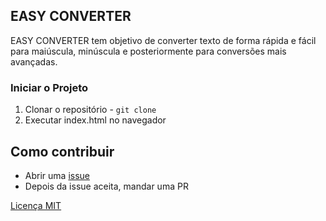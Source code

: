 ## EASY CONVERTER

EASY CONVERTER tem objetivo de converter texto de forma 
rápida e fácil para maiúscula, minúscula e 
posteriormente para conversões mais avançadas.

### **Iniciar o Projeto**

1. Clonar o repositório - `git clone`
2. Executar index.html no navegador

## Como contribuir

- Abrir uma [issue](https://github.com/pauloggdev/SequenciaCrescente/issues)
- Depois da issue aceita, mandar uma PR

[Licença MIT](LICENSE)